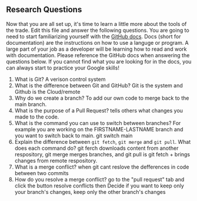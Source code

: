  
## Research Questions 

Now that you are all set up, it's time to learn a little more about the tools of the trade. Edit this file and answer the following questions. You are going to need to start familiarizing yourself with the [GitHub docs](https://docs.github.com/en). Docs (short for documentation) are the instructions on how to use a languge or program. A large part of your job as a developer will be learning how to read and work with documentation. Please reference the GitHub docs when answering the questions below. If you cannot find what you are looking for in the docs, you can always start to practice your Google skills!

1. What is Git? A verison control system
2. What is the difference between Git and GitHub? Git is the system and Github is the Cloud/remote
3. Why do we create a branch? To add our own code to merge back to the main branch.
4. What is the purpose of a Pull Request? tells others what changes you made to the code.
5. What is the command you can use to switch between branches? For example you are working on the FIRSTNAME-LASTNAME branch and you want to switch back to main. git switch main
6. Explain the difference between `git fetch`, `git merge` and `git pull`. What does each command do? git ferch downloads content from another respository, git merge merges branches, and git pull is git fetch + brings changes from remote respository.
7. What is a merge conflict? when git cant reslove the defferences in code between two commits
8. How do you resolve a merge conflict? go to the "pull request" tab and click the button resolve conflicts then Decide if you want to keep only your branch's changes, keep only the other branch's changes
